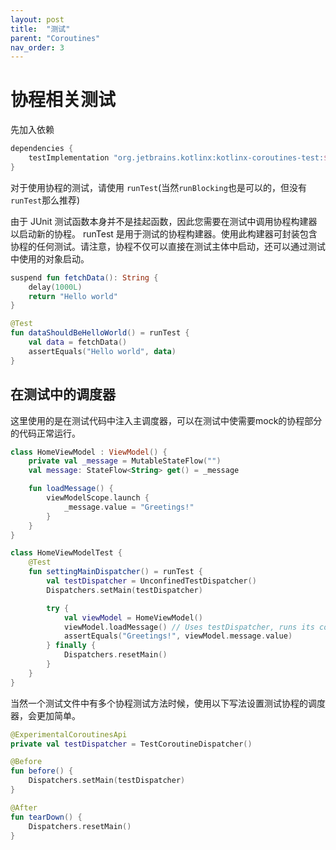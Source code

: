 ```yaml
---
layout: post
title:  "测试"
parent: "Coroutines"
nav_order: 3
---
```


# 协程相关测试

先加入依赖

```kotlin
dependencies {
    testImplementation "org.jetbrains.kotlinx:kotlinx-coroutines-test:$coroutines_version"
}

```
对于使用协程的测试，请使用 ```runTest```(当然```runBlocking```也是可以的，但没有```runTest```那么推荐)

由于 JUnit 测试函数本身并不是挂起函数，因此您需要在测试中调用协程构建器以启动新的协程。
runTest 是用于测试的协程构建器。使用此构建器可封装包含协程的任何测试。请注意，协程不仅可以直接在测试主体中启动，还可以通过测试中使用的对象启动。
```kotlin
suspend fun fetchData(): String {
    delay(1000L)
    return "Hello world"
}

@Test
fun dataShouldBeHelloWorld() = runTest {
    val data = fetchData()
    assertEquals("Hello world", data)
}
```

## 在测试中的调度器
这里使用的是在测试代码中注入主调度器，可以在测试中使需要mock的协程部分的代码正常运行。

```kotlin
class HomeViewModel : ViewModel() {
    private val _message = MutableStateFlow("")
    val message: StateFlow<String> get() = _message

    fun loadMessage() {
        viewModelScope.launch {
            _message.value = "Greetings!"
        }
    }
}
```

```kotlin
class HomeViewModelTest {
    @Test
    fun settingMainDispatcher() = runTest {
        val testDispatcher = UnconfinedTestDispatcher()
        Dispatchers.setMain(testDispatcher)

        try {
            val viewModel = HomeViewModel()
            viewModel.loadMessage() // Uses testDispatcher, runs its coroutine eagerly
            assertEquals("Greetings!", viewModel.message.value)
        } finally {
            Dispatchers.resetMain()
        }
    }
}
```

当然一个测试文件中有多个协程测试方法时候，使用以下写法设置测试协程的调度器，会更加简单。

```kotlin
@ExperimentalCoroutinesApi
private val testDispatcher = TestCoroutineDispatcher()

@Before
fun before() {
    Dispatchers.setMain(testDispatcher)
}

@After
fun tearDown() {
    Dispatchers.resetMain()
}
```